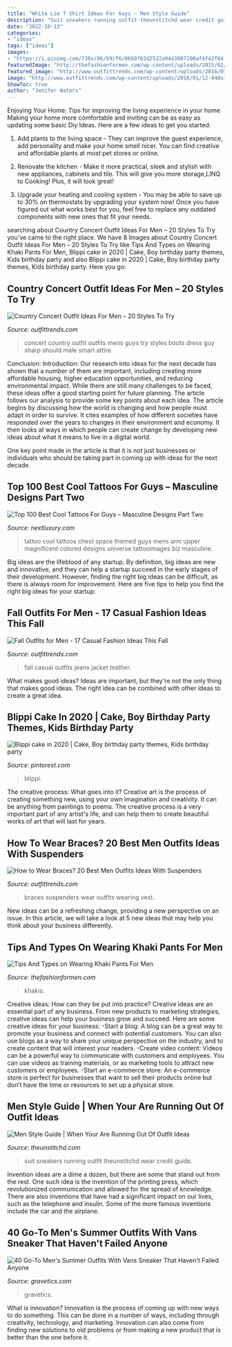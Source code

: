 ```yaml
---
title: "White Lie T Shirt Ideas For Guys ~ Men Style Guide"
description: "Suit sneakers running outfit theunstitchd wear credit guide"
date: "2022-10-13"
categories:
- "ideas"
tags: ["ideas"]
images:
- "https://i.pinimg.com/736x/86/b9/f6/86b9f62d2522a94d3987100af4f42f84.jpg"
featuredImage: "http://thefashionformen.com/wp-content/uploads/2015/02/Khakis-pants-for-men-600x1165.jpg"
featured_image: "http://www.outfittrends.com/wp-content/uploads/2016/01/12-940x1413.jpg"
image: "http://www.outfittrends.com/wp-content/uploads/2016/01/12-940x1413.jpg"
ShowToc: true
author: "Jenifer Waters"
---
```



Enjoying Your Home: Tips for improving the living experience in your home
Making your home more comfortable and inviting can be as easy as updating some basic Diy Ideas. Here are a few ideas to get you started:
1. Add plants to the living space - They can improve the guest experience, add personality and make your home smell nicer. You can find creative and affordable plants at most pet stores or online.

2. Renovate the kitchen - Make it more practical, sleek and stylish with new appliances, cabinets and tile. This will give you more storage,LINQ to Cooking! Plus, it will look great!

3. Upgrade your heating and cooling system - You may be able to save up to 30% on thermostats by upgrading your system now! Once you have figured out what works best for you, feel free to replace any outdated components with new ones that fit your needs.

	

		
searching about Country Concert Outfit Ideas For Men – 20 Styles To Try you've came to the right place. We have 8 Images about Country Concert Outfit Ideas For Men – 20 Styles To Try like Tips And Types on Wearing Khaki Pants For Men, Blippi cake in 2020 | Cake, Boy birthday party themes, Kids birthday party and also Blippi cake in 2020 | Cake, Boy birthday party themes, Kids birthday party. Here you go:
		
    
## Country Concert Outfit Ideas For Men – 20 Styles To Try

<img loading=lazy src="http://www.outfittrends.com/wp-content/uploads/2016/06/eaf74ca69b80943abf495edf2541ee0c.jpg" onerror="this.onerror=null;this.src='https://tse1.mm.bing.net/th?id=OIP.bAJ4k0kLNzLs8laYbrVbLgHaLH&amp;pid=15.1';" alt="Country Concert Outfit Ideas For Men – 20 Styles To Try">

_Source: outfittrends.com_

>concert country outfit outfits mens guys try styles boots dress guy sharp should male smart attire. 

	

Conclusion:
Introduction: Our research into ideas for the next decade has shown that a number of them are important, including creating more affordable housing, higher education opportunities, and reducing environmental impact. While there are still many challenges to be faced, these ideas offer a good starting point for future planning. The article follows our analysis to provide some key points about each idea.
The article begins by discussing how the world is changing and how people must adapt in order to survive. It cites examples of how different societies have responded over the years to changes in their environment and economy. It then looks at ways in which people can create change by developing new ideas about what it means to live in a digital world.

One key point made in the article is that it is not just businesses or individuals who should be taking part in coming up with ideas for the next decade.

    
## Top 100 Best Cool Tattoos For Guys – Masculine Designs Part Two

<img loading=lazy src="http://nextluxury.com/wp-content/uploads/mens-chest-cool-universe-tattoo.jpg" onerror="this.onerror=null;this.src='https://tse3.mm.bing.net/th?id=OIP.8RkGURHRDPpPQg9AIUN5zwHaHa&amp;pid=15.1';" alt="Top 100 Best Cool Tattoos For Guys – Masculine Designs Part Two">

_Source: nextluxury.com_

>tattoo cool tattoos chest space themed guys mens arm upper magnificent colored designs universe tattooimages biz masculine. 

	

Big ideas are the lifeblood of any startup. By definition, big ideas are new and innovative, and they can help a startup succeed in the early stages of their development. However, finding the right big ideas can be difficult, as there is always room for improvement. Here are five tips to help you find the right big ideas for your startup: 

    
## Fall Outfits For Men - 17 Casual Fashion Ideas This Fall

<img loading=lazy src="http://www.outfittrends.com/wp-content/uploads/2016/01/12-940x1413.jpg" onerror="this.onerror=null;this.src='https://tse3.mm.bing.net/th?id=OIP.gd8xEzyYc_h89VilOI65fQHaLI&amp;pid=15.1';" alt="Fall Outfits for Men - 17 Casual Fashion Ideas This Fall">

_Source: outfittrends.com_

>fall casual outfits jeans jacket leather. 

	

What makes good ideas?
Ideas are important, but they're not the only thing that makes good ideas. The right idea can be combined with other ideas to create a great idea.

    
## Blippi Cake In 2020 | Cake, Boy Birthday Party Themes, Kids Birthday Party

<img loading=lazy src="https://i.pinimg.com/736x/86/b9/f6/86b9f62d2522a94d3987100af4f42f84.jpg" onerror="this.onerror=null;this.src='https://tse2.mm.bing.net/th?id=OIP.Z19hzoMW1agS657BudOIKAHaJG&amp;pid=15.1';" alt="Blippi cake in 2020 | Cake, Boy birthday party themes, Kids birthday party">

_Source: pinterest.com_

>blippi. 

	

The creative process: What goes into it?
Creative art is the process of creating something new, using your own imagination and creativity. It can be anything from paintings to poems. The creative process is a very important part of any artist's life, and can help them to create beautiful works of art that will last for years.

    
## How To Wear Braces? 20 Best Men Outfits Ideas With Suspenders

<img loading=lazy src="https://www.outfittrends.com/wp-content/uploads/2015/09/0172fb2ada41d64d7bf201258e85291e.jpg" onerror="this.onerror=null;this.src='https://tse1.mm.bing.net/th?id=OIP.mdwG8opuS_27rlllmBQ7KwHaLH&amp;pid=15.1';" alt="How to Wear Braces? 20 Best Men Outfits Ideas With Suspenders">

_Source: outfittrends.com_

>braces suspenders wear outfits wearing vest. 

	

New ideas can be a refreshing change, providing a new perspective on an issue. In this article, we will take a look at 5 new ideas that may help you think about your business differently.

    
## Tips And Types On Wearing Khaki Pants For Men

<img loading=lazy src="http://thefashionformen.com/wp-content/uploads/2015/02/Khakis-pants-for-men-600x1165.jpg" onerror="this.onerror=null;this.src='https://tse2.mm.bing.net/th?id=OIP.-2Cl5NSKtu8xDud0gvZCdQHaOY&amp;pid=15.1';" alt="Tips And Types on Wearing Khaki Pants For Men">

_Source: thefashionformen.com_

>khakis. 

	

Creative ideas: How can they be put into practice?
Creative ideas are an essential part of any business. From new products to marketing strategies, creative ideas can help your business grow and succeed. Here are some creative ideas for your business: 
-Start a blog: A blog can be a great way to promote your business and connect with potential customers. You can also use blogs as a way to share your unique perspective on the industry, and to create content that will interest your readers. 
-Create video content: Videos can be a powerful way to communicate with customers and employees. You can use videos as training materials, or as marketing tools to attract new customers or employees. 
-Start an e-commerce store: An e-commerce store is perfect for businesses that want to sell their products online but don’t have the time or resources to set up a physical store.

    
## Men Style Guide | When Your Are Running Out Of Outfit Ideas

<img loading=lazy src="https://i0.wp.com/www.theunstitchd.com/wp-content/uploads/2017/07/3.-Blue-Suit-with-White-sneakers-For-MEn.jpg?w=662" onerror="this.onerror=null;this.src='https://tse4.mm.bing.net/th?id=OIP.XN9MdnkMQ3yFspdcnpRtbwHaMr&amp;pid=15.1';" alt="Men Style Guide | When Your Are Running Out Of Outfit Ideas">

_Source: theunstitchd.com_

>suit sneakers running outfit theunstitchd wear credit guide. 

	

Invention ideas are a dime a dozen, but there are some that stand out from the rest. One such idea is the invention of the printing press, which revolutionized communication and allowed for the spread of knowledge. There are also inventions that have had a significant impact on our lives, such as the telephone and insulin. Some of the more famous inventions include the car and the airplane.

    
## 40 Go-To Men&#039;s Summer Outfits With Vans Sneaker That Haven&#039;t Failed Anyone

<img loading=lazy src="https://www.gravetics.com/wp-content/uploads/2017/06/White-T-Shirt-Jeans-With-White-Vans-Sneakers.jpg" onerror="this.onerror=null;this.src='https://tse1.mm.bing.net/th?id=OIP.Ufe5QHp2CtVTuGXPvYt4kQHaHa&amp;pid=15.1';" alt="40 Go-To Men&#039;s Summer Outfits With Vans Sneaker That Haven&#039;t Failed Anyone">

_Source: gravetics.com_

>gravetics. 

	

What is innovation?
Innovation is the process of coming up with new ways to do something. This can be done in a number of ways, including through creativity, technology, and marketing. Innovation can also come from finding new solutions to old problems or from making a new product that is better than the one before it.

